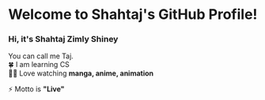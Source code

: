 # Welcome to Shahtaj's GitHub Profile! </br> 
### Hi, it's Shahtaj Zimly Shiney

You can call me Taj.</br>
🍀 I am learning CS</br>
🎥🍿 Love watching **manga, anime, animation**</br>

⚡️ Motto is **"Live"**  





